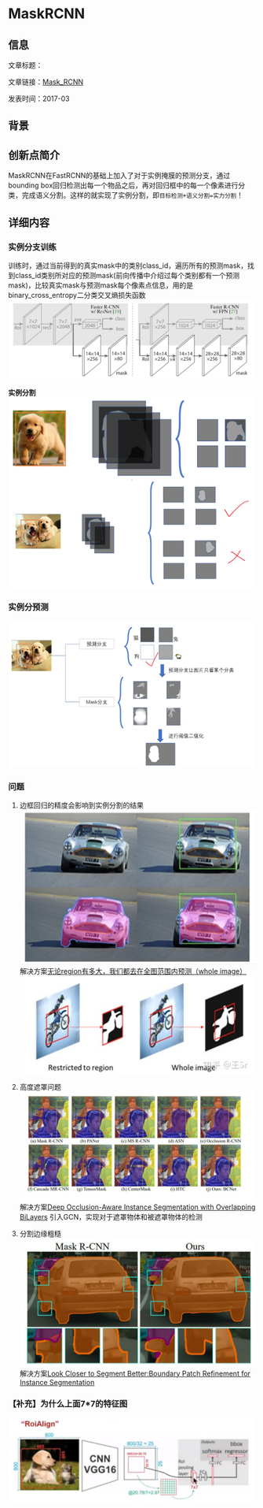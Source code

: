 # MaskRCNN

## 信息

文章标题：

文章链接：[Mask_RCNN](https://arxiv.org/pdf/1703.06870)

发表时间：2017-03


## 背景


## 创新点简介
MaskRCNN在FastRCNN的基础上加入了对于实例掩膜的预测分支，通过bounding box回归检测出每一个物品之后，再对回归框中的每一个像素进行分类，完成语义分割。这样的就实现了实例分割，即`目标检测+语义分割=实力分割`！

## 详细内容

### 实例分支训练
训练时，通过当前得到的真实mask中的类别class_id，遍历所有的预测mask，找到class_id类别所对应的预测mask(前向传播中介绍过每个类别都有一个预测mask)，比较真实mask与预测mask每个像素点信息，用的是binary_cross_entropy二分类交叉熵损失函数
![](../../../img/article/2021-10-30-13-42-24.png)

**实例分割**
![](../../../img/article/2021-11-03-14-30-11.png)
![](../../../img/article/2021-11-03-15-36-20.png)

### 实例分预测
![](../../../img/article/2021-11-03-15-35-57.png)

### 问题
1. 边框回归的精度会影响到实例分割的结果
![](../../../img/article/2021-10-30-14-06-25.png)
解决方案[无论region有多大，我们都去在全图范围内预测（whole image）](https://zhuanlan.zhihu.com/p/121839698?from_voters_page=true)
![](../../../img/article/2021-11-03-15-40-45.png)

2. 高度遮罩问题
![](../../../img/article/2021-11-03-15-06-48.png)
解决方案[Deep Occlusion-Aware Instance Segmentation with Overlapping BiLayers](https://zhuanlan.zhihu.com/p/359610583)
引入GCN，实现对于遮罩物体和被遮罩物体的检测


3. 分割边缘粗糙
![](../../../img/article/2021-11-03-15-08-52.png)
解决方案[Look Closer to Segment Better:Boundary Patch Refinement for Instance Segmentation](https://zhuanlan.zhihu.com/p/394526376)

### 【补充】为什么上面7*7的特征图
![](../../../img/article/2021-11-03-14-26-09.png)